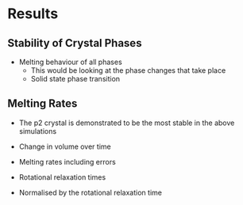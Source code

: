 # Results

## Stability of Crystal Phases

- Melting behaviour of all phases
    - This would be looking at the phase changes that take place
    - Solid state phase transition


## Melting Rates

- The p2 crystal is demonstrated to be the most stable in the above simulations

- Change in volume over time

- Melting rates including errors

- Rotational relaxation times

- Normalised by the rotational relaxation time
